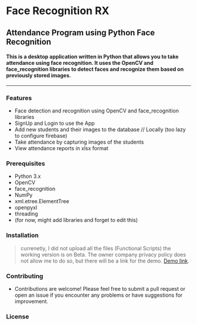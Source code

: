 # Face Recognition RX
## Attendance Program using Python Face Recognition
#### This is a desktop application written in Python that allows you to take attendance using face recognition. It uses the OpenCV and face_recognition libraries to detect faces and recognize them based on previously stored images.
---
### Features
- Face detection and recognition using OpenCV and face_recognition libraries
- SignUp and Login to use the App
- Add new students and their images to the database // Locally (too lazy to configure firebase)
- Take attendance by capturing images of the students
- View attendance reports in xlsx format
### Prerequisites
- Python 3.x
- OpenCV
- face_recognition
- NumPy
- xml.etree.ElementTree
- openpyxl
- threading
- (for now, might add libraries and forget to edit this)
### Installation
> currenetly, I did not upload all the files (Functional Scripts) the working version is on Beta.
> The owner company privacy policy does not allow me to do so, but there will be a link for the demo.
 [Demo link](https://www.youtube.com/watch?v=dQw4w9WgXcQ).
### Contributing
* Contributions are welcome! Please feel free to submit a pull request or open an issue if you encounter any problems or have suggestions for improvement.

### License